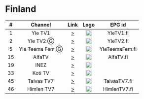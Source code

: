 <h1>Finland</h1>

| #   | Channel        | Link  | Logo | EPG id |
|:---:|:--------------:|:-----:|:----:|:------:|
| 1   | Yle TV1    | [>](https://yletv-lh.akamaihd.net/i/yletv1hls_1@103188/index_4096_av-p.m3u8?sd=6&dw=14400&set-segment-duration=quality&rebase=on) | <img height="20" src="https://i.imgur.com/Hkljcl8.png"/> | YleTV1.fi |
| 2   | Yle TV2  Ⓖ | [>](https://yletv-lh.akamaihd.net/i/yletv2hls_1@103189/index_4096_av-p.m3u8?sd=6&dw=14400&set-segment-duration=quality&rebase=on) | <img height="20" src="https://i.imgur.com/nNElsFg.png"/> | YleTV2.fi |
| 5   | Yle Teema Fem  Ⓖ | [>](https://yletv.akamaized.net/hls/live/622367/yletvteemafemfin/index.m3u8) | <img height="20" src="https://i.imgur.com/iDljufz.png"/> | YleTeemaFem.fi |
| 15  | AlfaTV | [>](https://alfatv.digitacdn.net/live/_definst_/alfatv/amlst:alfatv.amlst/playlist.m3u8?organizationId=4507452&suiteItemId=4515276) | <img height="20" src="https://i.imgur.com/QnJqVAb.png"/> | AlfaTV.fi |
| 19  | INEZ | [>](https://inezsecondary.digitacdn.net/live/_definst_/inez/amlst:inezlive.amlst/master.m3u8?organizationId=14520912&suiteItemId=14521292) | <img height="20" src="https://i.imgur.com/2QEWscr.png"/> |
| 33  | Koti TV | [>](https://kotitv.digitacdn.net/amlst:kotitv.amlst/playlist.m3u8?organizationId=83459409&suiteItemId=83459780) | <img height="20" src="https://i.imgur.com/IgK0pJN.png"/> |
| 45  | Taivas TV7 | [>](https://vod.tv7.fi/tv7-fi/_definst_/smil:tv7-fi.smil/playlist.m3u8) | <img height="20" src="https://i.imgur.com/a4iNVXA.png"/> | TaivasTV7.fi |
| 46  | Himlen TV7 | [>](https://vod.tv7.fi/tv7-se/_definst_/smil:tv7-se.smil/playlist.m3u8) | <img height="20" src="https://i.imgur.com/a4iNVXA.png"/> | HimlenTV7.fi |
